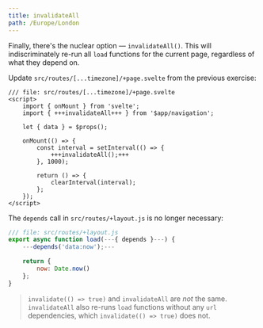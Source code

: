 ```yaml
---
title: invalidateAll
path: /Europe/London
---
```


Finally, there's the nuclear option — `invalidateAll()`. This will indiscriminately re-run all `load` functions for the current page, regardless of what they depend on.

Update `src/routes/[...timezone]/+page.svelte` from the previous exercise:

```svelte
/// file: src/routes/[...timezone]/+page.svelte
<script>
	import { onMount } from 'svelte';
	import { +++invalidateAll+++ } from '$app/navigation';

	let { data } = $props();

	onMount(() => {
		const interval = setInterval(() => {
			+++invalidateAll();+++
		}, 1000);

		return () => {
			clearInterval(interval);
		};
	});
</script>
```

The `depends` call in `src/routes/+layout.js` is no longer necessary:

```js
/// file: src/routes/+layout.js
export async function load(---{ depends }---) {
	---depends('data:now');---

	return {
		now: Date.now()
	};
}
```

> `invalidate(() => true)` and `invalidateAll` are _not_ the same. `invalidateAll` also re-runs `load` functions without any `url` dependencies, which `invalidate(() => true)` does not.
